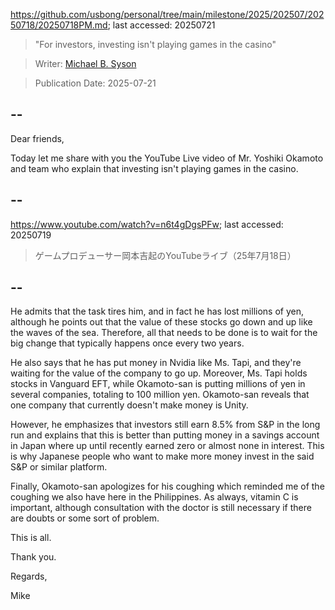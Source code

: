 https://github.com/usbong/personal/tree/main/milestone/2025/202507/20250718/20250718PM.md; last accessed: 20250721

> "For investors, investing isn't playing games in the casino"

> Writer: [Michael B. Syson](https://www.linkedin.com/in/michaelsyson/)

> Publication Date: 2025-07-21

## --

Dear friends,

Today let me share with you the YouTube Live video of Mr. Yoshiki Okamoto and team who explain that investing isn't playing games in the casino. 

## --

https://www.youtube.com/watch?v=n6t4gDgsPFw; last accessed: 20250719

> ゲームプロデューサー岡本吉起のYouTubeライブ（25年7月18日）

## --

He admits that the task tires him, and in fact he has lost millions of yen, although he points out that the value of these stocks go down and up like the waves of the sea. Therefore, all that needs to be done is to wait for the big change that typically happens once every two years.

He also says that he has put money in Nvidia like Ms. Tapi, and they're waiting for the value of the company to go up. Moreover, Ms. Tapi holds stocks in Vanguard EFT, while Okamoto-san is putting millions of yen in several companies, totaling to 100 million yen. Okamoto-san reveals that one company that currently doesn't make money is Unity.

However, he emphasizes that investors still earn 8.5% from S&P in the long run and explains that this is better than putting money in a savings account in Japan where up until recently earned zero or almost none in interest. This is why Japanese people who want to make more money invest in the said S&P or similar platform.

Finally, Okamoto-san apologizes for his coughing which reminded me of the coughing we also have here in the Philippines. As always, vitamin C is important, although consultation with the doctor is still necessary if there are doubts or some sort of problem.

This is all.

Thank you.

Regards,

Mike
